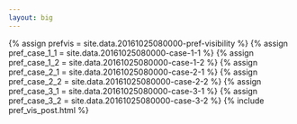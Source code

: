 ```yaml
---
layout: big
---
```

{% assign prefvis = site.data.20161025080000-pref-visibility %}
{% assign pref_case_1_1 = site.data.20161025080000-case-1-1 %}
{% assign pref_case_1_2 = site.data.20161025080000-case-1-2 %}
{% assign pref_case_2_1 = site.data.20161025080000-case-2-1 %}
{% assign pref_case_2_2 = site.data.20161025080000-case-2-2 %}
{% assign pref_case_3_1 = site.data.20161025080000-case-3-1 %}
{% assign pref_case_3_2 = site.data.20161025080000-case-3-2 %}
{% include pref_vis_post.html %}
